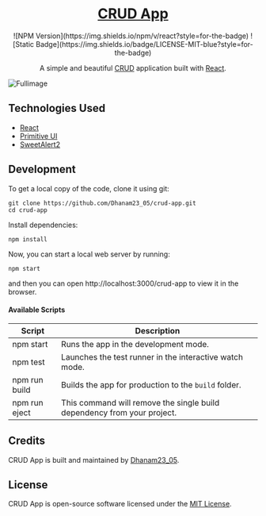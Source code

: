 <h1 align="center">
  <a href="https://github.com/Dhanam23_05/crud-app/">
    CRUD App
  </a>
</h1>

<p align="center">
  ![NPM Version](https://img.shields.io/npm/v/react?style=for-the-badge)
![Static Badge](https://img.shields.io/badge/LICENSE-MIT-blue?style=for-the-badge)
</p>

<p align="center">
  A simple and beautiful <a href="https://www.codecademy.com/articles/what-is-crud">CRUD</a> application built with <a href="https://reactjs.org">React</a>.
</p>

![Fullimage](https://github.com/Dhanam2305/CRUD-OPERATONS-APP/assets/167000726/a2e25494-1062-43a9-98bb-809357f28e39)



## Technologies Used

- [React](http://reactjs.org)
- [Primitive UI](https://taniarascia.github.io/primitive)
- [SweetAlert2](https://sweetalert2.github.io)


## Development

To get a local copy of the code, clone it using git:

```
git clone https://github.com/Dhanam23_05/crud-app.git
cd crud-app
```

Install dependencies:

```
npm install
```

Now, you can start a local web server by running:

```
npm start
```

and then you can open http://localhost:3000/crud-app to view it in the browser.

#### Available Scripts

| Script        | Description                                                             |
| ------------- | ----------------------------------------------------------------------- |
| npm start     | Runs the app in the development mode.                                   |
| npm test      | Launches the test runner in the interactive watch mode.                 |
| npm run build | Builds the app for production to the `build` folder.                    |
| npm run eject | This command will remove the single build dependency from your project. |

## Credits

CRUD App is built and maintained by [Dhanam23_05](https://Dhanam23_05.github.io).

## License

CRUD App is open-source software licensed under the [MIT License](https://github.com/Dhanam23_05/crud-app/blob/master/LICENSE).
